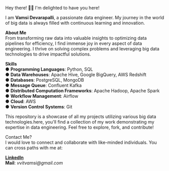 Hey there! 🙋‍♂️ I'm delighted to have you here! 

I am **Vamsi Devarapalli**, a passionate data engineer. My journey in the world of big data is always filled with continuous learning and innovation.


**About Me**<br/>
From transforming raw data into valuable insights to optimizing data pipelines for efficiency, I find immense joy in every aspect of data engineering. I thrive on solving complex problems and leveraging big data technologies to drive impactful solutions.


**Skills**<br/>
● **Programming Languages**: Python, SQL<br/>
● **Data Warehouses**: Apache Hive, Google BigQuery, AWS Redshift<br/>
● **Databases**: PostgreSQL, MongoDB<br/>
● **Message Queue**: Confluent Kafka<br/>
● **Distributed Computation Frameworks**: Apache Hadoop, Apache Spark<br/>
● **Workflow Management**: Airflow<br/>
● **Cloud**: AWS<br/>
● **Version Control Systems**: Git<br/>


This repository is a showcase of all my projects utilizing various big data technologies.here, you'll find a collection of my work demonstrating my expertise in data engineering. Feel free to explore, fork, and contribute!

Contact Me?<br/>
I would love to connect and collaborate with like-minded individuals. You can cross paths with me at:

[**LinkedIn**](https://www.linkedin.com/in/vamsi-devarapalli)<br/>
**Mail**: _vvitvamsi@gmail.com_
